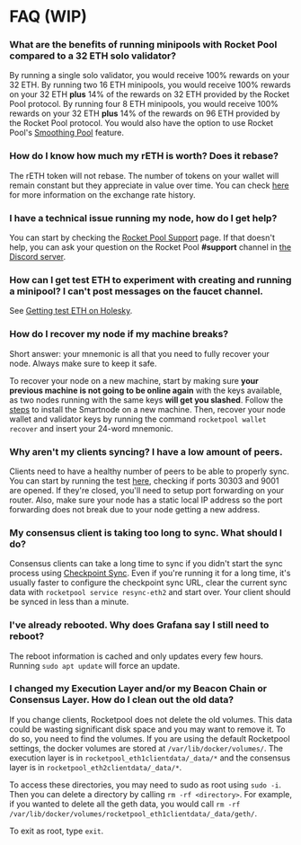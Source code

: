 # FAQ (WIP)

### What are the benefits of running minipools with Rocket Pool compared to a 32 ETH solo validator?

By running a single solo validator, you would receive 100% rewards on your 32 ETH.
By running two 16 ETH minipools, you would receive 100% rewards on your 32 ETH **plus** 14% of the rewards on 32 ETH provided by the Rocket Pool protocol.
By running four 8 ETH minipools, you would receive 100% rewards on your 32 ETH **plus** 14% of the rewards on 96 ETH provided by the Rocket Pool protocol.
You would also have the option to use Rocket Pool's [Smoothing Pool](./prepare-node#smoothing-pool) feature.

### How do I know how much my rETH is worth? Does it rebase?

The rETH token will not rebase.
The number of tokens on your wallet will remain constant but they appreciate in value over time.
You can check [here](https://rocketscan.io/reth) for more information on the exchange rate history.

### I have a technical issue running my node, how do I get help?

You can start by checking the [Rocket Pool Support](https://rocketpool.support) page.
If that doesn't help, you can ask your question on the Rocket Pool **#support** channel in [the Discord server](https://discord.gg/rocketpool).

### How can I get test ETH to experiment with creating and running a minipool? I can't post messages on the faucet channel.

See [Getting test ETH on Holesky](../testnet/overview#getting-test-eth-on-holesky).

### How do I recover my node if my machine breaks?

Short answer: your mnemonic is all that you need to fully recover your node.
Always make sure to keep it safe.

To recover your node on a new machine, start by making sure **your previous machine is not going to be online again** with the keys available, as two nodes running with the same keys **will get you slashed**.
Follow the [steps](./install-modes) to install the Smartnode on a new machine.
Then, recover your node wallet and validator keys by running the command `rocketpool wallet recover` and insert your 24-word mnemonic.

### Why aren't my clients syncing? I have a low amount of peers.

Clients need to have a healthy number of peers to be able to properly sync.
You can start by running the test [here](https://www.yougetsignal.com/tools/open-ports/), checking if ports 30303 and 9001 are opened.
If they're closed, you'll need to setup port forwarding on your router.
Also, make sure your node has a static local IP address so the port forwarding does not break due to your node getting a new address.

### My consensus client is taking too long to sync. What should I do?

Consensus clients can take a long time to sync if you didn't start the sync process using [Checkpoint Sync](./config-docker#beacon-chain-checkpoint-syncing).
Even if you're running it for a long time, it's usually faster to configure the checkpoint sync URL, clear the current sync data with `rocketpool service resync-eth2` and start over.
Your client should be synced in less than a minute.

### I've already rebooted. Why does Grafana say I still need to reboot?

The reboot information is cached and only updates every few hours.
Running `sudo apt update` will force an update.

### I changed my Execution Layer and/or my Beacon Chain or Consensus Layer. How do I clean out the old data?

If you change clients, Rocketpool does not delete the old volumes. This data could be wasting significant disk space and you may want to remove it. To do so, you need to find the volumes. If you are using the default Rocketpool settings, the docker volumes are stored at `/var/lib/docker/volumes/`. The execution layer is in `rocketpool_eth1clientdata/_data/*` and the consensus layer is in `rocketpool_eth2clientdata/_data/*`.

To access these directories, you may need to sudo as root using `sudo -i`. Then you can delete a directory by calling `rm -rf <directory>`. For example, if you wanted to delete all the geth data, you would call `rm -rf /var/lib/docker/volumes/rocketpool_eth1clientdata/_data/geth/`.

To exit as root, type `exit`.

